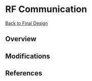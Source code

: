 # RF Communication

[Back to Final Design](https://nas256.github.io/ece3400_team13/Final_Design/finaldesign_home)

## Overview


## Modifications


## References
